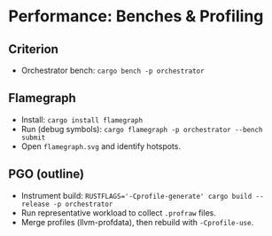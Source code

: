 # Performance: Benches & Profiling

## Criterion

- Orchestrator bench: `cargo bench -p orchestrator`

## Flamegraph

- Install: `cargo install flamegraph`
- Run (debug symbols): `cargo flamegraph -p orchestrator --bench submit`
- Open `flamegraph.svg` and identify hotspots.

## PGO (outline)

- Instrument build: `RUSTFLAGS='-Cprofile-generate' cargo build --release -p orchestrator`
- Run representative workload to collect `.profraw` files.
- Merge profiles (llvm-profdata), then rebuild with `-Cprofile-use`.
